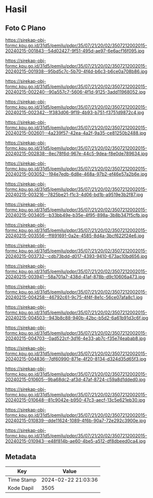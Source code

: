 # Hasil

## Foto C Plano

https://sirekap-obj-formc.kpu.go.id/31d5/pemilu/pdpr/35/07/21/20/02/3507212002015-20240215-001843--54d02427-9f51-495d-ae97-6e6acf16f095.jpg

https://sirekap-obj-formc.kpu.go.id/31d5/pemilu/pdpr/35/07/21/20/02/3507212002015-20240215-001938--95bd5c7c-5b70-4f4d-b6c3-b6ce0a708b86.jpg

https://sirekap-obj-formc.kpu.go.id/31d5/pemilu/pdpr/35/07/21/20/02/3507212002015-20240215-002240--90a557c7-5606-4f1d-9125-3add11968052.jpg

https://sirekap-obj-formc.kpu.go.id/31d5/pemilu/pdpr/35/07/21/20/02/3507212002015-20240215-002342--1f383d06-9f19-4b93-b751-f3751d9872c4.jpg

https://sirekap-obj-formc.kpu.go.id/31d5/pemilu/pdpr/35/07/21/20/02/3507212002015-20240215-002601--4a239f57-42ea-4a2f-9a35-ce81250b2488.jpg

https://sirekap-obj-formc.kpu.go.id/31d5/pemilu/pdpr/35/07/21/20/02/3507212002015-20240215-002838--8ec78f6d-967e-44c5-9dea-f8e0de789634.jpg

https://sirekap-obj-formc.kpu.go.id/31d5/pemilu/pdpr/35/07/21/20/02/3507212002015-20240215-003052--194e7edb-6d8e-468a-97b2-ef46e57a2b6e.jpg

https://sirekap-obj-formc.kpu.go.id/31d5/pemilu/pdpr/35/07/21/20/02/3507212002015-20240215-003216--7825be21-f1c3-4d06-bd1b-a9519e3b2f87.jpg

https://sirekap-obj-formc.kpu.go.id/31d5/pemilu/pdpr/35/07/21/20/02/3507212002015-20240215-003405--b33bb49e-b35e-4f95-898a-3b8b347f5cfb.jpg

https://sirekap-obj-formc.kpu.go.id/31d5/pemilu/pdpr/35/07/21/20/02/3507212002015-20240215-003556--ff891691-0a2e-4585-8d4a-3bcf622f24e6.jpg

https://sirekap-obj-formc.kpu.go.id/31d5/pemilu/pdpr/35/07/21/20/02/3507212002015-20240215-003732--cdb73bdd-d017-4393-9410-673ac10bd656.jpg

https://sirekap-obj-formc.kpu.go.id/31d5/pemilu/pdpr/35/07/21/20/02/3507212002015-20240215-003941--58a701a7-438d-41af-878b-d9c10606a473.jpg

https://sirekap-obj-formc.kpu.go.id/31d5/pemilu/pdpr/35/07/21/20/02/3507212002015-20240215-004258--46792c61-9c75-4f4f-8e1c-56ce07afa8c1.jpg

https://sirekap-obj-formc.kpu.go.id/31d5/pemilu/pdpr/35/07/21/20/02/3507212002015-20240215-004503--943b8c88-940b-42bc-b5d2-6a61b91d3c6f.jpg

https://sirekap-obj-formc.kpu.go.id/31d5/pemilu/pdpr/35/07/21/20/02/3507212002015-20240215-004703--0ad522cf-3d16-4e33-ab7c-f35e74eabab8.jpg

https://sirekap-obj-formc.kpu.go.id/31d5/pemilu/pdpr/35/07/21/20/02/3507212002015-20240215-004836--7df60990-871e-4f20-8134-d324d35d65f3.jpg

https://sirekap-obj-formc.kpu.go.id/31d5/pemilu/pdpr/35/07/21/20/02/3507212002015-20240215-010605--9ba68dc2-af3d-47af-8724-c59a8d1dded0.jpg

https://sirekap-obj-formc.kpu.go.id/31d5/pemilu/pdpr/35/07/21/20/02/3507212002015-20240215-010648--81c9042e-b950-47c3-aecf-13c5e621eb30.jpg

https://sirekap-obj-formc.kpu.go.id/31d5/pemilu/pdpr/35/07/21/20/02/3507212002015-20240215-010839--dde11624-1089-4f6b-90a7-72e292c3900e.jpg

https://sirekap-obj-formc.kpu.go.id/31d5/pemilu/pdpr/35/07/21/20/02/3507212002015-20240215-010943--e48f814b-ae60-4be5-a512-df8dbeed0ca4.jpg


## Metadata

| Key        | Value               |
| ---------- | ------------------- |
| Time Stamp | 2024-02-22 21:03:36 |
| Kode Dapil | 3505                |



